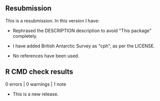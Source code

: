 ## Resubmission
This is a resubmission. In this version I have:

* Rephrased the DESCRIPTION description to avoid "This package" completely.

* I have added British Antarctic Survey as "cph", as per the LICENSE.

* No references have been used.


## R CMD check results

0 errors | 0 warnings | 1 note

* This is a new release.

